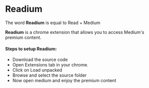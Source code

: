 # Readium

The word **Readium** is equal to Read + Medium

**Readium** is a chrome extension that allows you to access Medium's premium content.

#### Steps to setup Readium:
  - Download the source code
  - Open Extensions tab in your chrome.
  - Click on Load unpacked
  - Browse and select the source folder
  - Now open medium and enjoy the premium content
